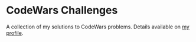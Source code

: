 # CodeWars Challenges

A collection of my solutions to CodeWars problems. Details available on [my profile](https://www.codewars.com/users/andrewbraun).

